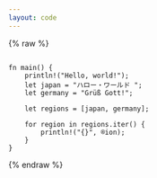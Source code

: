 ```yaml
---
layout: code
---
```


{% raw %} 
<pre><code class="language-rust">
fn main() {
    println!("Hello, world!");
    let japan = "ハロー・ワールド ";
    let germany = "Grüß Gott!";

    let regions = [japan, germany];

    for region in regions.iter() {
        println!("{}", &region);
    }
}
</code></pre>
{% endraw %}